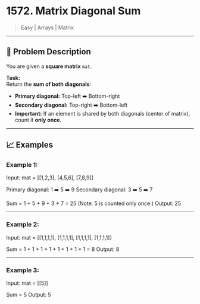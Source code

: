 # 1572. Matrix Diagonal Sum

> Easy | Arrays | Matrix

---

## 📝 Problem Description

You are given a **square matrix** `mat`.

**Task:**  
Return the **sum of both diagonals**:
- **Primary diagonal:** Top-left ➡️ Bottom-right
- **Secondary diagonal:** Top-right ➡️ Bottom-left
- **Important:** If an element is shared by both diagonals (center of matrix), count it **only once**.

---

## 📈 Examples

### Example 1:

Input: mat = [[1,2,3], [4,5,6], [7,8,9]]

Primary diagonal: 1 ➡️ 5 ➡️ 9 Secondary diagonal: 3 ➡️ 5 ➡️ 7

Sum = 1 + 5 + 9 + 3 + 7 = 25 (Note: 5 is counted only once.) Output: 25



---

### Example 2:

Input: mat = [[1,1,1,1], [1,1,1,1], [1,1,1,1], [1,1,1,1]]

Sum = 1 + 1 + 1 + 1 + 1 + 1 + 1 + 1 = 8 Output: 8


---

### Example 3:

Input: mat = [[5]]

Sum = 5 Output: 5